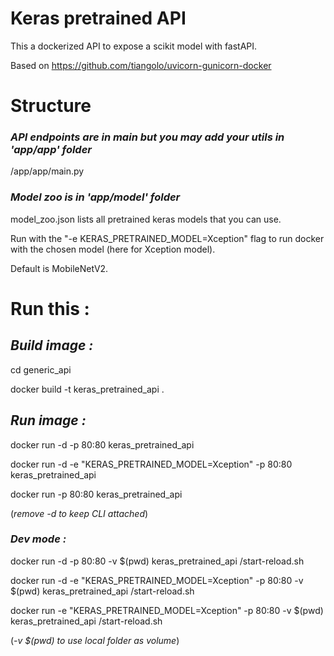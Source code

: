 # Keras pretrained API

This a dockerized API to expose a scikit model with fastAPI.

Based on https://github.com/tiangolo/uvicorn-gunicorn-docker

# Structure 

### *API endpoints are in main but you may add your utils in 'app/app' folder*

/app/app/main.py 

### *Model zoo is in 'app/model' folder*

model_zoo.json lists all pretrained keras models that you can use.

Run with the "-e KERAS_PRETRAINED_MODEL=Xception" flag to run docker 
with the chosen model (here for Xception model).
 
Default is MobileNetV2.

# Run this :

## *Build image :*

cd generic_api

docker build -t keras_pretrained_api .

## *Run image :*

docker run -d -p 80:80 keras_pretrained_api

docker run -d -e "KERAS_PRETRAINED_MODEL=Xception" -p 80:80 keras_pretrained_api 

docker run -p 80:80 keras_pretrained_api

(*remove -d to keep CLI attached*)


### *Dev mode :*

docker run -d -p 80:80 -v $(pwd) keras_pretrained_api /start-reload.sh
 
docker run -d  -e "KERAS_PRETRAINED_MODEL=Xception" -p 80:80 -v $(pwd) keras_pretrained_api /start-reload.sh 

docker run -e "KERAS_PRETRAINED_MODEL=Xception" -p 80:80 -v $(pwd) keras_pretrained_api /start-reload.sh 

(*-v $(pwd) to use local folder as volume*)
